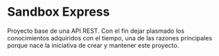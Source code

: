 # Sandbox Express

Proyecto base de una API REST. Con el fin dejar plasmado los conocimientos adquiridos con el tiempo, una de las razones principales porque nace la iniciativa de crear y mantener este proyecto.
